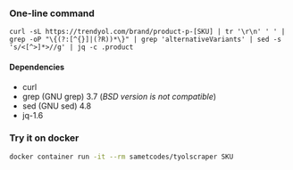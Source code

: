 ### One-line command

```
curl -sL https://trendyol.com/brand/product-p-[SKU] | tr '\r\n' ' ' | grep -oP "\{(?:[^{}]|(?R))*\}" | grep 'alternativeVariants' | sed -s 's/<[^>]*>//g' | jq -c .product
```

#### Dependencies

- curl
- grep (GNU grep) 3.7 (_BSD version is not compatible_)
- sed (GNU sed) 4.8
- jq-1.6


### Try it on docker

```bash
docker container run -it --rm sametcodes/tyolscraper SKU
```
